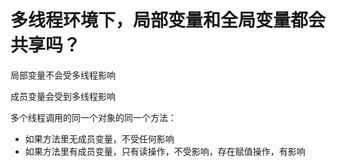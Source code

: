 # 多线程环境下，局部变量和全局变量都会共享吗？

局部变量不会受多线程影响

成员变量会受到多线程影响

多个线程调用的同一个对象的同一个方法：

* 如果方法里无成员变量，不受任何影响
* 如果方法里有成员变量，只有读操作，不受影响，存在赋值操作，有影响




